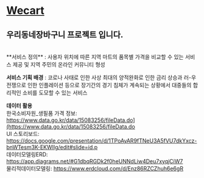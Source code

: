 # [Wecart](http://130.162.132.135/)
## 우리동네장바구니 프로젝트 입니다.
<br>
**서비스 정의**
: 사용자 위치에 따른 지역 마트의 품목별 가격을 비교할 수 있는 서비스 제공 및 지역 주민의 온라인 커뮤니티 형성

**서비스 기획 배경**
: 코로나 사태로 인한 사상 최대의 양적완화로 인한 금리 상승과 러-우 전쟁으로 인한 인플레이션 등으로 장기간의 경기 침체가 계속되는 상황에서 대중들의 합리적인 소비를 도모할 수 있는 서비스

**데이터 활용**<br>
한국소비자원_생필품 가격 정보:
https://www.data.go.kr/data/15083256/fileData.do](https://www.data.go.kr/data/15083256/fileData.do
<br>
UI 스토리보드: https://docs.google.com/presentation/d/1TPoAyAR9fTNeU3A5fVU7dkYxcz-bnWTesm3K-EKWIlg/edit#slide=id.p 
<br>
데이터모델링ERD: https://app.diagrams.net/#G1dbqRGDk2f0heUNNdLiw4Deu7xyqjCiW7 
<br>
물리적데이터모델링: https://www.erdcloud.com/d/Enz86RZCZhuh6e6gR
